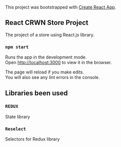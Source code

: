 This project was bootstrapped with [Create React App](https://github.com/facebook/create-react-app).

## React CRWN Store Project  

The project of a store using React.js library.

### `npm start`

Runs the app in the development mode.<br />
Open [http://localhost:3000](http://localhost:3000) to view it in the browser.

The page will reload if you make edits.<br />
You will also see any lint errors in the console.

## Libraries been used 

### `REDUX`
State library  
### `Reselect` 
Selectors for Redux library
 